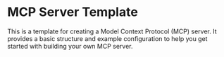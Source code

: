 # MCP Server Template

This is a template for creating a Model Context Protocol (MCP) server. It provides a basic structure and example configuration to help you get started with building your own MCP server.
